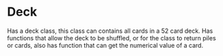 # Deck
Has a deck class, this class can contains all cards in a 52 card deck.
Has functions that allow the deck to be shuffled, or for the class to return piles or cards, also has function that can get the numerical value of a card.
